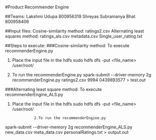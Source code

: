 #Product Recommender Engine

##Teams:
Lakshmi Udupa 800956319
Shreyas Subramanya Bhat 800958406

##Input files:
Cosine-similarity method:
ratings2.csv
Alternating least squares method:
ratings_als.csv
metadata.csv
Single_user_rating.txt

##Steps to execute:
###Cosine-similarity method: To execute recommenderEngine.py

1. Place the input file in the hdfs
sudo hdfs dfs -put <file_name> /user/root/

2. To run the recommenderEngine.py
spark-submit --driver-memory 2g recommenderEngine.py ratings2.csv 9994 0439893577 > test.out

###Alternating least square method: To execute recommenderEngine_ALS.py

1. Place the input file in the hdfs
sudo hdfs dfs -put <file_name> /user/root/

                 2.To run the recommenderEngine.py
spark-submit --driver-memory 2g recommenderEngine_ALS.py new_data.csv meta_data.csv personalRatings.txt > output.out


